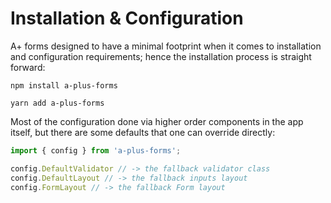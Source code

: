 # Installation & Configuration

A+ forms designed to have a minimal footprint when it comes to installation
and configuration requirements; hence the installation process is straight
forward:

```
npm install a-plus-forms

yarn add a-plus-forms
```

Most of the configuration done via higher order components in the app itself, but
there are some defaults that one can override directly:

```js
import { config } from 'a-plus-forms';

config.DefaultValidator // -> the fallback validator class
config.DefaultLayout // -> the fallback inputs layout
config.FormLayout // -> the fallback Form layout
```
